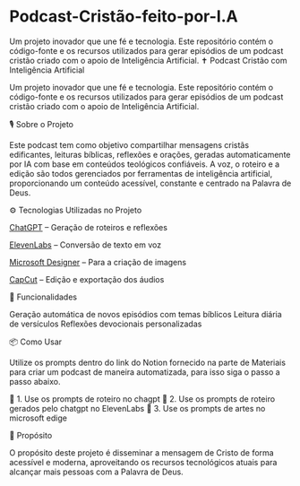 # Podcast-Cristão-feito-por-I.A
Um projeto inovador que une fé e tecnologia. Este repositório contém o código-fonte e os recursos utilizados para gerar episódios de um podcast cristão criado com o apoio de Inteligência Artificial.
✝️ Podcast Cristão com Inteligência Artificial

Um projeto inovador que une fé e tecnologia. Este repositório contém o código-fonte e os recursos utilizados para gerar episódios de um podcast cristão criado com o apoio de Inteligência Artificial.

🎙️ Sobre o Projeto

Este podcast tem como objetivo compartilhar mensagens cristãs edificantes, leituras bíblicas, reflexões e orações, geradas automaticamente por IA com base em conteúdos teológicos confiáveis. A voz, o roteiro e a edição são todos gerenciados por ferramentas de inteligência artificial, proporcionando um conteúdo acessível, constante e centrado na Palavra de Deus.

⚙️ Tecnologias Utilizadas no Projeto

[ChatGPT](https://chatgpt.com/) –  Geração de roteiros e reflexões

[ElevenLabs](https://elevenlabs.io/?utm_source=bing&utm_medium=cpc&utm_campaign=brazil_brandsearch_brand_english&utm_id=569730328&utm_term=eleven%20labs&utm_content=brand_exact&msclkid=4ae729a7c4d8128ff01541bde88098f5) – Conversão de texto em voz

[Microsoft Designer](https://designer.microsoft.com/home) – Para a criação de imagens

[CapCut](https://www.capcut.com/pt-br/) – Edição e exportação dos áudios 

🔄 Funcionalidades

 Geração automática de novos episódios com temas bíblicos
 Leitura diária de versículos
 Reflexões devocionais personalizadas

📦 Como Usar

Utilize os prompts dentro do link do Notion fornecido na parte de Materiais para criar um podcast de maneira automatizada, para isso siga o passo a passo abaixo.

🤖 1. Use os prompts de roteiro no chagpt
🤖 2. Use os prompts de roteiro gerados pelo chatgpt no ElevenLabs
🤖 3. Use os prompts de artes no microsoft edige


🙏 Propósito

O propósito deste projeto é disseminar a mensagem de Cristo de forma acessível e moderna, aproveitando os recursos tecnológicos atuais para alcançar mais pessoas com a Palavra de Deus.
